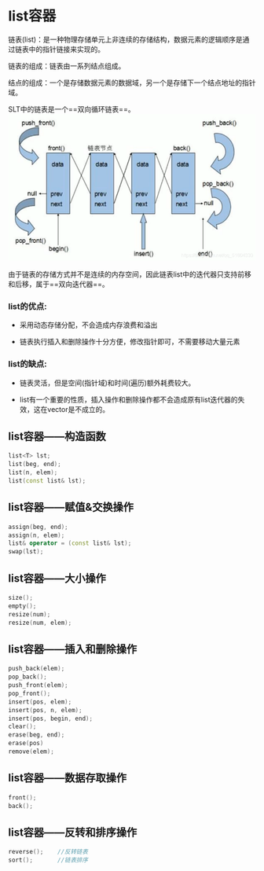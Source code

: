 # list容器
链表(list)：是一种物理存储单元上非连续的存储结构，数据元素的逻辑顺序是通过链表中的指针链接来实现的。

链表的组成：链表由一系列结点组成。

结点的组成：一个是存储数据元素的数据域，另一个是存储下一个结点地址的指针域。

SLT中的链表是一个==双向循环链表==。
![](images/list容器.png)

由于链表的存储方式并不是连续的内存空间，因此链表list中的迭代器只支持前移和后移，属于==双向迭代器==。

### list的优点:

+ 采用动态存储分配，不会造成内存浪费和溢出

+ 链表执行插入和删除操作十分方便，修改指针即可，不需要移动大量元素

### list的缺点:

+ 链表灵活，但是空间(指针域)和时间(遍历)额外耗费较大。

+ list有一个重要的性质，插入操作和删除操作都不会造成原有list迭代器的失效，这在vector是不成立的。
## list容器——构造函数
```cpp
list<T> lst;
list(beg, end);
list(n, elem);
list(const list& lst);
```
## list容器——赋值&交换操作
```cpp
assign(beg, end);
assign(n, elem);
list& operator = (const list& lst);
swap(lst); 
```
## list容器——大小操作
```cpp
size();
empty();
resize(num);
resize(num, elem);
```
## list容器——插入和删除操作
```cpp
push_back(elem);
pop_back();
push_front(elem);
pop_front();
insert(pos, elem);
insert(pos, n, elem);
insert(pos, begin, end);
clear();
erase(beg, end);
erase(pos)
remove(elem);
```
## list容器——数据存取操作
```cpp
front();
back();
```
## list容器——反转和排序操作
```cpp
reverse();    //反转链表
sort();       //链表排序
```